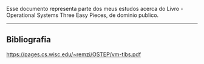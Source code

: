 Esse documento representa parte dos meus estudos acerca do Livro - Operational Systems  Three Easy Pieces, de dominio publico.

---




## Bibliografia
https://pages.cs.wisc.edu/~remzi/OSTEP/vm-tlbs.pdf
